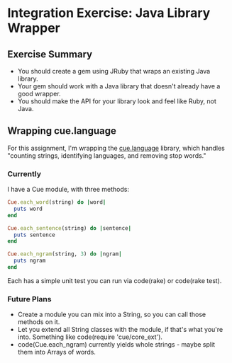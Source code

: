 # Integration Exercise: Java Library Wrapper

## Exercise Summary

- You should create a gem using JRuby that wraps an existing Java library.
- Your gem should work with a Java library that doesn't already have
  a good wrapper.
- You should make the API for your library look and feel like Ruby, not Java.

## Wrapping cue.language

For this assignment, I'm wrapping the
[cue.language](https://github.com/vcl/cue.language) library, which
handles "counting strings, identifying languages, and removing stop
words."

### Currently
I have a Cue module, with three methods:

```ruby
Cue.each_word(string) do |word|
  puts word
end

Cue.each_sentence(string) do |sentence|
  puts sentence
end

Cue.each_ngram(string, 3) do |ngram|
  puts ngram
end
```

Each has a simple unit test you can run via code(rake) or code(rake
test).

### Future Plans

- Create a module you can mix into a String, so you can call those
  methods on it.
- Let you extend all String classes with the module, if that's what
  you're into. Something like code(require 'cue/core_ext').
- code(Cue.each_ngram) currently yields whole strings - maybe split
  them into Arrays of words.
